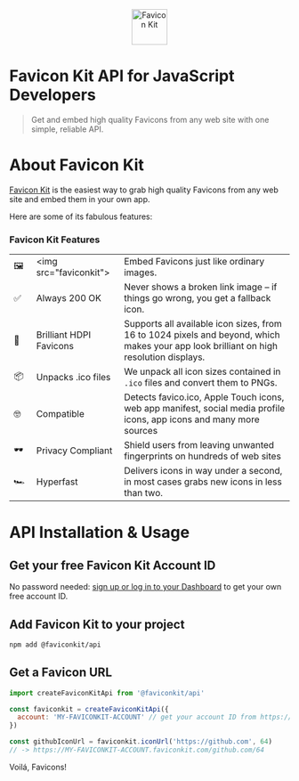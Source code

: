 <center>
<img src="https://api.faviconkit.com/faviconkit.com/64" alt="Favicon Kit" height="64px"/>
</center>

# Favicon Kit API for JavaScript Developers <img src="https://upload.wikimedia.org/wikipedia/commons/9/99/Unofficial_JavaScript_logo_2.svg" height="16px"/> <img src="https://upload.wikimedia.org/wikipedia/commons/4/4c/Typescript_logo_2020.svg" height="16px"/>

> Get and embed high quality Favicons from any web site with one simple, reliable API.

# About Favicon Kit

[Favicon Kit](https://faviconkit.com/?ref=readme) is the easiest way to grab high quality Favicons from any web site and embed them in your own app.

Here are some of its fabulous features:

### Favicon Kit Features
|    |                              |                                    |
|----|------------------------------|------------------------------------|
| 🖼 | \<img src="faviconkit">       | Embed Favicons just like ordinary images. |
| ✅ | Always 200 OK                 | Never shows a broken link image – if things go wrong, you get a fallback icon. |
| 💎 | Brilliant HDPI Favicons       | Supports all available icon sizes, from 16 to 1024 pixels and beyond, which makes your app look brilliant on high resolution displays. |
| 📦 | Unpacks .ico files            | We unpack all icon sizes contained in `.ico` files and convert them to PNGs.|
| 🤓 | Compatible                    | Detects favico.ico, Apple Touch icons, web app manifest, social media profile icons, app icons and many more sources |
| 🕶 | Privacy Compliant             | Shield users from leaving unwanted fingerprints on hundreds of web sites |
| 🏎 | Hyperfast                     | Delivers icons in way under a second, in most cases grabs new icons in less than two.

# API Installation & Usage

## Get your free Favicon Kit Account ID

No password needed: [sign up or log in to your Dashboard](https://faviconkit.com/?ref=readme) to get your own free account ID.

## Add Favicon Kit to your project
```sh
npm add @faviconkit/api
```

## Get a Favicon URL

```js
import createFaviconKitApi from '@faviconkit/api'

const faviconkit = createFaviconKitApi({
  account: 'MY-FAVICONKIT-ACCOUNT' // get your account ID from https://faviconkit.com
})

const githubIconUrl = faviconkit.iconUrl('https://github.com', 64)
// -> https://MY-FAVICONKIT-ACCOUNT.faviconkit.com/github.com/64
```

Voilá, Favicons!
